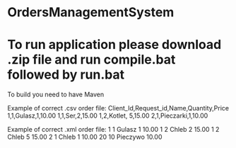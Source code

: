 # OrdersManagementSystem
# To run application please download .zip file and run compile.bat followed by run.bat
To build you need to have Maven

Example of correct .csv order file:
Client_Id,Request_id,Name,Quantity,Price
1,1,Gulasz,1,10.00
1,1,Ser,2,15.00
1,2,Kotlet, 5,15.00
2,1,Pieczarki,1,10.00

Example of correct .xml order file:
<requests>
	<request>
		<clientId>1</clientId>
		<requestId>1</requestId>
		<name>Gulasz</name>
		<quantity>1</quantity>
		<price>10.00</price>
	</request>
	<request>
		<clientId>1</clientId>
		<requestId>2</requestId>
		<name>Chleb</name>
		<quantity>2</quantity>
		<price>15.00</price>
	</request>
	<request>
		<clientId>1</clientId>
		<requestId>2</requestId>
		<name>Chleb</name>
		<quantity>5</quantity>
		<price>15.00</price>
	</request>
	<request>
		<clientId>2</clientId>
		<requestId>1</requestId>
		<name>Chleb</name>
		<quantity>1</quantity>
		<price>10.00</price>
	</request>
	<request>
		<clientId>20</clientId>
		<requestId>10</requestId>
		<name>Pieczywo</name>
		<price>10.00</price>
	</request>
</requests>
